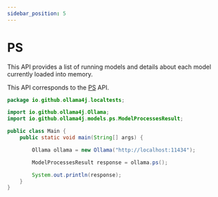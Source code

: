 ```yaml
---
sidebar_position: 5
---
```


# PS

This API provides a list of running models and details about each model currently loaded into memory.

This API corresponds to the [PS](https://github.com/ollama/ollama/blob/main/docs/api.md#list-running-models) API.

```java
package io.github.ollama4j.localtests;

import io.github.ollama4j.Ollama;
import io.github.ollama4j.models.ps.ModelProcessesResult;

public class Main {
    public static void main(String[] args) {

        Ollama ollama = new Ollama("http://localhost:11434");

        ModelProcessesResult response = ollama.ps();

        System.out.println(response);
    }
}
```